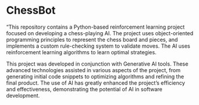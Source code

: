 # ChessBot
“This repository contains a Python-based reinforcement learning project focused on developing a chess-playing AI. The project uses object-oriented programming principles to represent the chess board and pieces, and implements a custom rule-checking system to validate moves. The AI uses reinforcement learning algorithms to learn optimal strategies.

This project was developed in conjunction with Generative AI tools. These advanced technologies assisted in various aspects of the project, from generating initial code snippets to optimizing algorithms and refining the final product. The use of AI has greatly enhanced the project’s efficiency and effectiveness, demonstrating the potential of AI in software development.
